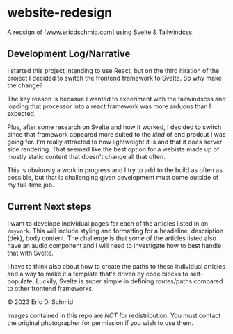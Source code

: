 # website-redesign
A redsign of [www.ericdschmid.com] using Svelte & Tailwindcss. 

## Development Log/Narrative

I started this project intending to use React, but on the third itiration of the project I decided to switch the frontend framework to Svelte. So why make the change?

The key reason is becasue I wanted to experiment with the tailwindscss and loading that processor into a react framework was more arduous than I expected. 

Plus, after some research on Svelte and how it worked, I decided to switch since that framework appeared more suited to the _kind_ of end prodcut I was going for. I'm really attracted to how lightweight it is and that it does server side rendering. That seemed like the best option for a webiste made up of mostly static content that doesn't change all that often. 

This is obviously a work in progress and I try to add to the build as often as possible, but that is challenging given development must come outside of my full-time job.

## Current Next steps

I want to develope individual pages for each of the articles listed in on `/mywork`. This will include styling and formatting for a headeline, description (dek), body content. The challenge is that _some_ of the articles listed also have an audio component and I will need to investigate how to best handle that with Svelte.

I have to think also about how to create the paths to these individual articles and a way to make it a template that's driven by code blocks to self-populate. Luckily, Svelte is super simple in defining routes/paths compared to other frontend frameworks.

© 2023 Eric D. Schmid

Images contained in this repo are *_NOT_* for redistribution. You must contact the original photographer for permission if you wish to use them.
